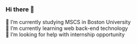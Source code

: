 ### Hi there 👋

🔭 I’m currently studying MSCS in Boston University  
🌱 I’m currently learning web back-end technology  
🤔 I’m looking for help with internship opportunity 

<!--
**jianxie134/jianxie134** is a ✨ _special_ ✨ repository because its `README.md` (this file) appears on your GitHub profile.

Here are some ideas to get you started:

- 🔭 I’m currently working on ...
- 🌱 I’m currently learning ...
- 👯 I’m looking to collaborate on ...
- 🤔 I’m looking for help with ...
- 💬 Ask me about ...
- 📫 How to reach me: ...
- 😄 Pronouns: ...
- ⚡ Fun fact: ...
-->
